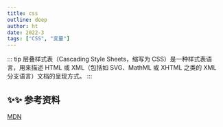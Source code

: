 ```yaml
---
title: css
outline: deep
author: ht
date: 2022-3
tags: ["CSS", "变量"]
---
```


::: tip
层叠样式表（Cascading Style Sheets，缩写为 CSS）是一种样式表语言，用来描述 HTML 或 XML（包括如 SVG、MathML 或 XHTML 之类的 XML 分支语言）文档的呈现方式。
:::

## ✨✨ 参考资料

[MDN](https://developer.mozilla.org/zh-CN/docs/Web/CSS)
